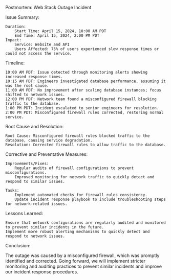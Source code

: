 Postmortem: Web Stack Outage Incident

Issue Summary:

    Duration:
        Start Time: April 15, 2024, 10:00 AM PDT
        End Time: April 15, 2024, 2:00 PM PDT
    Impact:
        Service: Website and API
        Users Affected: 75% of users experienced slow response times or could not access the service.

Timeline:

    10:00 AM PDT: Issue detected through monitoring alerts showing increased response times.
    10:15 AM PDT: Engineers investigated database performance, assuming it was the root cause.
    11:00 AM PDT: No improvement after scaling database instances; focus shifted to network issues.
    12:00 PM PDT: Network team found a misconfigured firewall blocking traffic to the database.
    1:00 PM PDT: Incident escalated to senior engineers for resolution.
    2:00 PM PDT: Misconfigured firewall rules corrected, restoring normal service.

Root Cause and Resolution:

    Root Cause: Misconfigured firewall rules blocked traffic to the database, causing service degradation.
    Resolution: Corrected firewall rules to allow traffic to the database.

Corrective and Preventative Measures:

    Improvements/Fixes:
        Regular audits of firewall configurations to prevent misconfigurations.
        Improved monitoring for network traffic to quickly detect and respond to similar issues.

    Tasks:
        Implement automated checks for firewall rules consistency.
        Update incident response playbook to include troubleshooting steps for network-related issues.

Lessons Learned:

    Ensure that network configurations are regularly audited and monitored to prevent similar incidents in the future.
    Implement more robust alerting mechanisms to quickly detect and respond to network issues.

Conclusion:

The outage was caused by a misconfigured firewall, which was promptly identified and corrected. Going forward, we will implement stricter monitoring and auditing practices to prevent similar incidents and improve our incident response procedures.
